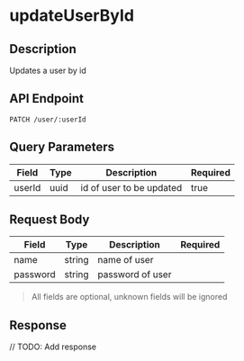 # updateUserById

## Description

Updates a user by id

## API Endpoint

`PATCH /user/:userId`

## Query Parameters

| Field  | Type | Description              | Required |
| ------ | ---- | ------------------------ | -------- |
| userId | uuid | id of user to be updated | true     |

## Request Body

| Field    | Type   | Description      | Required |
| -------- | ------ | ---------------- | -------- |
| name     | string | name of user     |          |
| password | string | password of user |          |

> All fields are optional, unknown fields will be ignored

## Response

// TODO: Add response
